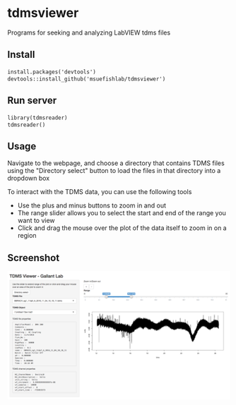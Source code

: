 # tdmsviewer

Programs for seeking and analyzing LabVIEW tdms files

## Install


    install.packages('devtools')
    devtools::install_github('msuefishlab/tdmsviewer')

## Run server


    library(tdmsreader)
    tdmsreader()

## Usage

Navigate to the webpage, and choose a directory that contains TDMS files using the "Directory select" button to load the files in that directory into a dropdown box

To interact with the TDMS data, you can use the following tools

- Use the plus and minus buttons to zoom in and out
- The range slider allows you to select the start and end of the range you want to view
- Click and drag the mouse over the plot of the data itself to zoom in on a region

## Screenshot

![](img/1.png)
